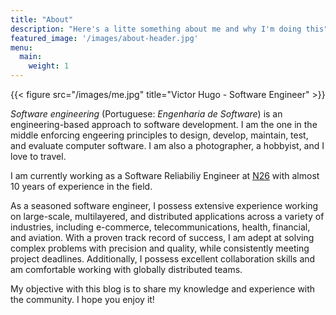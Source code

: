 ```yaml
---
title: "About"
description: "Here's a litte something about me and why I'm doing this"
featured_image: '/images/about-header.jpg'
menu:
  main:
    weight: 1
---
```

{{< figure src="/images/me.jpg" title="Victor Hugo - Software Engineer" >}}

_Software engineering_ (Portuguese: _Engenharia de Software_) is an engineering-based approach to software development. I am the one in the middle enforcing engeering principles to design, develop, maintain, test, and evaluate computer software. I am also a photographer, a hobbyist, and I love to travel.

I am currently working as a Software Reliabiliy Engineer at [N26](https://n26.com/) with almost 10 years of experience in the field.

As a seasoned software engineer, I possess extensive experience working on large-scale, multilayered, and distributed applications across a variety of industries, including e-commerce, telecommunications, health, financial, and aviation. With a proven track record of success, I am adept at solving complex problems with precision and quality, while consistently meeting project deadlines. Additionally, I possess excellent collaboration skills and am comfortable working with globally distributed teams.

My objective with this blog is to share my knowledge and experience with the community. I hope you enjoy it!
